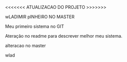 <<<<<<< ATUALIZACAO DO PROJETO >>>>>>>

wLADIMIR pINHEIRO NO MASTER

Meu primeiro sistema no GIT


Ateração no readme para descrever melhor meu sistema.



alteracao no master


wlad

